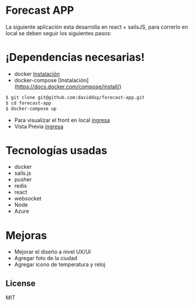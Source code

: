# Forecast APP

La siguiente aplicación esta desarrolla en react + sailsJS, para correrlo en local se deben seguir los siguientes pasos:

# ¡Dependencias necesarias!
- docker [Instalación](https://docs.docker.com/install/)
- docker-compose [Instalación] (https://docs.docker.com/compose/install/)

```sh
$ git clone git@github.com:daviddsp/forecast-app.git
$ cd forecast-app
$ docker-compose up
```

- Para visualizar el front en local [ingresa]( http://localhost:3000 )
- Vista Previa [ingresa]( http://54.188.118.170:3000 )

# Tecnologías usadas
- docker
- sails.js
- pusher
- redis
- react
- websocket
- Node
- Azure

# Mejoras

- Mejorar el diseño a nivel UX/UI
- Agregar foto de la ciudad
- Agregar icono de temperatura y reloj

License
----

MIT

